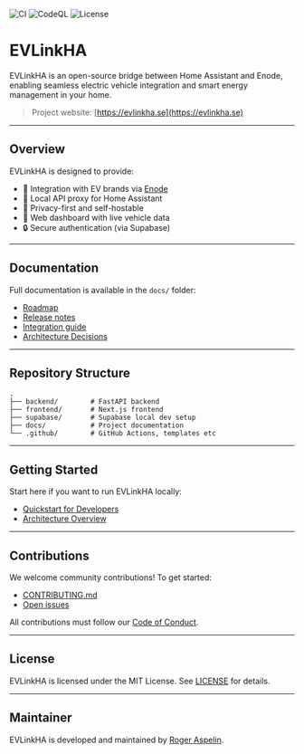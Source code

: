 ![CI](https://github.com/rogasp/evlink-backend/actions/workflows/deploy-production.yml/badge.svg)
![CodeQL](https://github.com/rogasp/evlink-backend/actions/workflows/codeql-analysis.yml/badge.svg)
![License](https://img.shields.io/badge/license-MIT-green)

# EVLinkHA

EVLinkHA is an open-source bridge between Home Assistant and Enode, enabling seamless electric vehicle integration and smart energy management in your home.

> Project website: [https://evlinkha.se](https://evlinkha.se)

---

## Overview

EVLinkHA is designed to provide:

* 🔌 Integration with EV brands via [Enode](https://enode.com)
* 🧠 Local API proxy for Home Assistant
* 🌱 Privacy-first and self-hostable
* 💬 Web dashboard with live vehicle data
* 🔒 Secure authentication (via Supabase)

---

## Documentation

Full documentation is available in the `docs/` folder:

* [Roadmap](docs/ROADMAP.md)
* [Release notes](docs/RELEASES.md)
* [Integration guide](docs/guides/INTEGRATION.md)
* [Architecture Decisions](docs/decisions/README.md)

---

## Repository Structure

```
.
├── backend/        # FastAPI backend
├── frontend/       # Next.js frontend
├── supabase/       # Supabase local dev setup
├── docs/           # Project documentation
└── .github/        # GitHub Actions, templates etc
```

---

## Getting Started

Start here if you want to run EVLinkHA locally:

* [Quickstart for Developers](docs/guides/QUICKSTART.md)
* [Architecture Overview](docs/ARCHITECTURE.md)

---

## Contributions

We welcome community contributions! To get started:

* [CONTRIBUTING.md](CONTRIBUTING.md)
* [Open issues](https://github.com/rogasp/evlink-backend/issues)

All contributions must follow our [Code of Conduct](CODE_OF_CONDUCT.md).

---

## License

EVLinkHA is licensed under the MIT License. See [LICENSE](LICENSE) for details.

---

## Maintainer

EVLinkHA is developed and maintained by [Roger Aspelin](https://github.com/rogasp).
